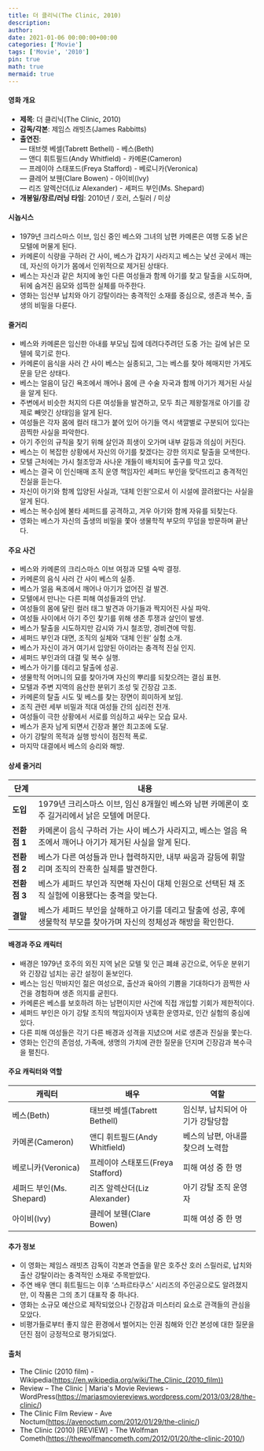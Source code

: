 ```yaml
---
title: 더 클리닉(The Clinic, 2010)
description: 
author: 
date: 2021-01-06 00:00:00+00:00
categories: ['Movie']
tags: ['Movie', '2010']
pin: true
math: true
mermaid: true
---
```

#### 영화 개요

- **제목**: 더 클리닉(The Clinic, 2010)  
- **감독/각본**: 제임스 래빗츠(James Rabbitts)  
- **출연진**:  
  — 태브렛 베셀(Tabrett Bethell) - 베스(Beth)  
  — 앤디 휘트필드(Andy Whitfield) - 카메론(Cameron)  
  — 프레이야 스태포드(Freya Stafford) - 베로니카(Veronica)  
  — 클레어 보웬(Clare Bowen) - 아이비(Ivy)  
  — 리즈 알렉산더(Liz Alexander) - 셰퍼드 부인(Ms. Shepard)  
- **개봉일/장르/러닝 타임**: 2010년 / 호러, 스릴러 / 미상  

#### 시놉시스

- 1979년 크리스마스 이브, 임신 중인 베스와 그녀의 남편 카메론은 여행 도중 낡은 모텔에 머물게 된다.  
- 카메론이 식량을 구하러 간 사이, 베스가 갑자기 사라지고 베스는 낯선 곳에서 깨는데, 자신의 아기가 몸에서 인위적으로 제거된 상태다.  
- 베스는 자신과 같은 처지에 놓인 다른 여성들과 함께 아기를 찾고 탈출을 시도하며, 뒤에 숨겨진 음모와 섬뜩한 실체를 마주한다.  
- 영화는 임산부 납치와 아기 강탈이라는 충격적인 소재를 중심으로, 생존과 복수, 출생의 비밀을 다룬다.  

#### 줄거리

- 베스와 카메론은 임신한 아내를 부모님 집에 데려다주려던 도중 가는 길에 낡은 모텔에 묵기로 한다.  
- 카메론이 음식을 사러 간 사이 베스는 실종되고, 그는 베스를 찾아 헤매지만 가게도 문을 닫은 상태다.  
- 베스는 얼음이 담긴 욕조에서 깨어나 몸에 큰 수술 자국과 함께 아기가 제거된 사실을 알게 된다.  
- 주변에서 비슷한 처지의 다른 여성들을 발견하고, 모두 최근 제왕절개로 아기를 강제로 빼앗긴 상태임을 알게 된다.  
- 여성들은 각자 몸에 컬러 태그가 붙어 있어 아기들 역시 색깔별로 구분되어 있다는 끔찍한 사실을 파악한다.  
- 아기 주인의 규칙을 찾기 위해 살인과 희생이 오가며 내부 갈등과 의심이 커진다.  
- 베스는 이 복잡한 상황에서 자신의 아기를 찾겠다는 강한 의지로 탈출을 모색한다.  
- 모텔 근처에는 가시 철조망과 사나운 개들이 배치되어 출구를 막고 있다.  
- 베스는 결국 이 인신매매 조직 운영 책임자인 셰퍼드 부인을 맞닥뜨리고 충격적인 진실을 듣는다.  
- 자신이 아기와 함께 입양된 사실과, ‘대체 인원’으로서 이 시설에 끌려왔다는 사실을 알게 된다.  
- 베스는 복수심에 불타 셰퍼드를 공격하고, 겨우 아기와 함께 자유를 되찾는다.  
- 영화는 베스가 자신의 출생의 비밀을 쫓아 생물학적 부모의 무덤을 방문하며 끝난다.  

#### 주요 사건

- 베스와 카메론의 크리스마스 이브 여정과 모텔 숙박 결정.  
- 카메론의 음식 사러 간 사이 베스의 실종.  
- 베스가 얼음 욕조에서 깨어나 아기가 없어진 걸 발견.  
- 모텔에서 만나는 다른 피해 여성들과의 만남.  
- 여성들의 몸에 달린 컬러 태그 발견과 아기들과 짝지어진 사실 파악.  
- 여성들 사이에서 아기 주인 찾기를 위해 생존 투쟁과 살인이 발생.  
- 베스가 탈출을 시도하지만 감시와 가시 철조망, 경비견에 막힘.  
- 셰퍼드 부인과 대면, 조직의 실체와 ‘대체 인원’ 실험 소개.  
- 베스가 자신이 과거 여기서 입양된 아이라는 충격적 진실 인지.  
- 셰퍼드 부인과의 대결 및 복수 실행.  
- 베스가 아기를 데리고 탈출에 성공.  
- 생물학적 어머니의 묘를 찾아가며 자신의 뿌리를 되찾으려는 결심 표현.  
- 모텔과 주변 지역의 음산한 분위기 조성 및 긴장감 고조.  
- 카메론의 탈출 시도 및 베스를 찾는 장면이 희미하게 보임.  
- 조직 관련 세부 비밀과 적대 여성들 간의 심리전 전개.  
- 여성들이 극한 상황에서 서로를 의심하고 싸우는 모습 묘사.  
- 베스가 혼자 남게 되면서 긴장과 불안 최고조에 도달.  
- 아기 강탈의 목적과 실행 방식이 점진적 폭로.  
- 마지막 대결에서 베스의 승리와 해방.  

#### 상세 줄거리

| **단계**  | **내용**                                                                                                   |
|-----------|------------------------------------------------------------------------------------------------------------|
| **도입**   | 1979년 크리스마스 이브, 임신 8개월인 베스와 남편 카메론이 호주 길거리에서 낡은 모텔에 머문다.                |
| **전환점 1** | 카메론이 음식 구하러 가는 사이 베스가 사라지고, 베스는 얼음 욕조에서 깨어나 아기가 제거된 사실을 알게 된다.   |
| **전환점 2** | 베스가 다른 여성들과 만나 협력하지만, 내부 싸움과 갈등에 휘말리며 조직의 잔혹한 실체를 발견한다.             |
| **전환점 3** | 베스가 셰퍼드 부인과 직면해 자신이 대체 인원으로 선택된 채 조직 실험에 이용됐다는 충격을 맞는다.               |
| **결말**   | 베스가 셰퍼드 부인을 살해하고 아기를 데리고 탈출에 성공, 후에 생물학적 부모를 찾아가며 자신의 정체성과 해방을 확인한다. |

#### 배경과 주요 캐릭터

- 배경은 1979년 호주의 외진 지역 낡은 모텔 및 인근 폐쇄 공간으로, 어두운 분위기와 긴장감 넘치는 공간 설정이 돋보인다.  
- 베스는 임신 막바지인 젊은 여성으로, 출산과 육아의 기쁨을 기대하다가 끔찍한 사건을 경험하며 생존 의지를 굳힌다.  
- 카메론은 베스를 보호하려 하는 남편이지만 사건에 직접 개입할 기회가 제한적이다.  
- 셰퍼드 부인은 아기 강탈 조직의 책임자이자 냉혹한 운영자로, 인간 실험의 중심에 있다.  
- 다른 피해 여성들은 각기 다른 배경과 성격을 지녔으며 서로 생존과 진실을 쫓는다.  
- 영화는 인간의 존엄성, 가족애, 생명의 가치에 관한 질문을 던지며 긴장감과 복수극을 펼친다.  

#### 주요 캐릭터와 역할

| **캐릭터** | **배우**            | **역할**                         |
|------------|---------------------|----------------------------------|
| 베스(Beth)   | 태브렛 베셀(Tabrett Bethell) | 임신부, 납치되어 아기가 강탈당함         |
| 카메론(Cameron) | 앤디 휘트필드(Andy Whitfield) | 베스의 남편, 아내를 찾으려 노력함       |
| 베로니카(Veronica) | 프레이야 스태포드(Freya Stafford) | 피해 여성 중 한 명                  |
| 셰퍼드 부인(Ms. Shepard) | 리즈 알렉산더(Liz Alexander) | 아기 강탈 조직 운영자                 |
| 아이비(Ivy)    | 클레어 보웬(Clare Bowen)    | 피해 여성 중 한 명                  |

#### 추가 정보

- 이 영화는 제임스 래빗츠 감독이 각본과 연출을 맡은 호주산 호러 스릴러로, 납치와 출산 강탈이라는 충격적인 소재로 주목받았다.  
- 주연 배우 앤디 휘트필드는 이후 ‘스파르타쿠스’ 시리즈의 주인공으로도 알려졌지만, 이 작품은 그의 초기 대표작 중 하나다.  
- 영화는 소규모 예산으로 제작되었으나 긴장감과 미스터리 요소로 관객들의 관심을 모았다.  
- 비평가들로부터 좋지 않은 환경에서 벌어지는 인권 침해와 인간 본성에 대한 질문을 던진 점이 긍정적으로 평가되었다.  

#### 출처

- The Clinic (2010 film) - Wikipedia(https://en.wikipedia.org/wiki/The_Clinic_(2010_film))  
- Review – The Clinic | Maria's Movie Reviews - WordPress(https://mariasmoviereviews.wordpress.com/2013/03/28/the-clinic/)  
- The Clinic Film Review - Ave Noctum(https://avenoctum.com/2012/01/29/the-clinic/)  
- The Clinic (2010) [REVIEW] - The Wolfman Cometh(https://thewolfmancometh.com/2012/01/20/the-clinic-2010/)
